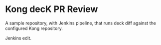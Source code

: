 # Kong decK PR Review
A sample repository, with Jenkins pipeline, that runs deck diff against the configured Kong repository.

Jenkins edit.
